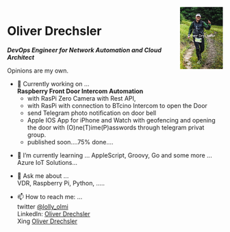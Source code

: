 <img align="right" width="100" height="145" src="https://github.com/OliverDrechsler/OliverDrechsler/blob/main/img/oli_d.jpg">

# Oliver Drechsler 

***DevOps Engineer for Network Automation  and Cloud Architect***  

Opinions are my own.

*  🔭 Currently working on ...  
   **Raspberry Front Door Intercom Automation**  
   - with RasPi Zero Camera with Rest API,  
   - with RasPi with connection to BTcino Intercom to open the Door  
   - send Telegram photo notification on door bell  
   - Apple IOS App for iPhone and Watch with geofencing and opening the door with (O)ne(T)ime(P)asswords through telegram privat group.
   - published soon....75% done....
  
- 🌱 I’m currently learning ...
     AppleScript, Groovy, Go and some more ... Azure IoT Solutions...  

- 💬 Ask me about ...  
     VDR, Raspberry Pi, Python, .....  

- 📫 How to reach me: ...  
     twitter [@lolly_olmi](https://twitter.com/lolly_olmi)  
     LinkedIn: [Oliver Drechsler](https://www.linkedin.com/in/oliver-drechsler-63628b10a/)  
     Xing [Oliver Drechsler](https://www.xing.com/profile/Oliver_Drechsler5)  

